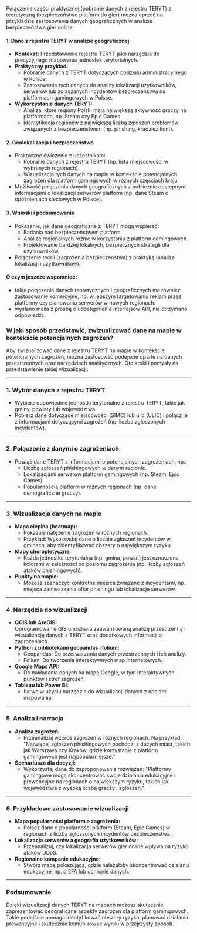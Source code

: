 Połączenie części praktycznej (pobranie danych z rejestru TERYT) z teoretyczną (bezpieczeństwo platform do gier) można oprzeć na przykładzie zastosowania danych geograficznych w analizie bezpieczeństwa gier online.

#### 1. **Dane z rejestru TERYT w analizie geograficznej**
   - **Kontekst:** Przedstawienie rejestru TERYT jako narzędzia do precyzyjnego mapowania jednostek terytorialnych.
   - **Praktyczny przykład:**
     - Pobranie danych z TERYT dotyczących podziału administracyjnego w Polsce.
     - Zastosowanie tych danych do analizy lokalizacji użytkowników, serwerów lub zgłaszanych incydentów bezpieczeństwa na platformach gamingowych w Polsce.
   - **Wykorzystanie danych TERYT:**
     - Analiza, które regiony Polski mają największą aktywność graczy na platformach, np. Steam czy Epic Games.
     - Identyfikacja regionów z największą liczbą zgłoszeń problemów związanych z bezpieczeństwem (np. phishing, kradzież kont).

#### 2. **Geolokalizacja i bezpieczeństwo**
   - Praktyczne ćwiczenie z uczestnikami:
     - Pobranie danych z rejestru TERYT (np. lista miejscowości w wybranych regionach).
     - Wizualizacja tych danych na mapie w kontekście potencjalnych zagrożeń dla platform gamingowych w różnych częściach kraju.
   - Możliwość połączenia danych geograficznych z publicznie dostępnymi informacjami o lokalizacji serwerów platform (np. dane Steam o opóźnieniach sieciowych w Polsce).

#### 3. **Wnioski i podsumowanie**
   - Pokazanie, jak dane geograficzne z TERYT mogą wspierać:
     - Badania nad bezpieczeństwem platform.
     - Analizę regionalnych różnic w korzystaniu z platform gamingowych.
     - Projektowanie bardziej lokalnych, bezpiecznych strategii dla użytkowników.
   - Połączenie teorii (zagrożenia bezpieczeństwa) z praktyką (analiza lokalizacji i użytkowników).

#### O czym jeszcze wspomnieć:
   - takie połączenie danych teoretycznych i geograficznych ma również zastosowanie komercyjne, np. w lepszym targetowaniu reklam przez platformy czy planowaniu serwerów w nowych regionach.
   - wysłano maila z prośbą o udostępnienie interfejsów API, nie otrzymano odpowiedzi.

### W jaki sposób przedstawić, zwizualizować dane na mapie w kontekście potencjalnych zagrożeń?

Aby zwizualizować dane z rejestru TERYT na mapie w kontekście potencjalnych zagrożeń, można zastosować podejście oparte na danych przestrzennych oraz narzędziach analitycznych. Oto kroki i pomysły na przedstawienie takiej wizualizacji:

---

### **1. Wybór danych z rejestru TERYT**
   - Wybierz odpowiednie jednostki terytorialne z rejestru TERYT, takie jak gminy, powiaty lub województwa.
   - Pobierz dane dotyczące miejscowości (SIMC) lub ulic (ULIC) i połącz je z informacjami dotyczącymi zagrożeń (np. liczba zgłoszonych incydentów).

---

### **2. Połączenie z danymi o zagrożeniach**
   - Powiąż dane TERYT z informacjami o potencjalnych zagrożeniach, np.:
     - Liczbą zgłoszeń phishingowych w danym regionie.
     - Lokalizacjami serwerów platform gamingowych (np. Steam, Epic Games).
     - Popularnością platform w różnych regionach (np. dane demograficzne graczy).

---

### **3. Wizualizacja danych na mapie**
   - **Mapa cieplna (heatmap):**
     - Pokazuje natężenie zagrożeń w różnych regionach.
     - Przykład: Wykorzystaj dane o liczbie zgłoszeń incydentów w gminach, aby zidentyfikować obszary o największym ryzyku.
   - **Mapy choropletyczne:**
     - Każda jednostka terytorialna (np. gmina, powiat) jest oznaczona kolorami w zależności od poziomu zagrożenia (np. liczby zgłoszeń ataków phishingowych).
   - **Punkty na mapie:**
     - Możesz zaznaczyć konkretne miejsca związane z incydentami, np. miejsca zamieszkania ofiar phishingu lub lokalizacje serwerów.

---

### **4. Narzędzia do wizualizacji**
   - **QGIS lub ArcGIS:**  
     Oprogramowanie GIS umożliwia zaawansowaną analizę przestrzenną i wizualizację danych z TERYT oraz dodatkowych informacji o zagrożeniach.
   - **Python z bibliotekami geopandas i folium:**  
     - Geopandas: Do przetwarzania danych przestrzennych i ich analizy.
     - Folium: Do tworzenia interaktywnych map internetowych.
   - **Google Maps API:**  
     - Do nakładania danych na mapę Google, w tym interaktywnych punktów i stref zagrożeń.
   - **Tableau lub Power BI:**  
     - Łatwe w użyciu narzędzia do wizualizacji danych z opcjami mapowania.

---

### **5. Analiza i narracja**
   - **Analiza zagrożeń:**
     - Przeanalizuj wzorce zagrożeń w różnych regionach. Na przykład: "Najwięcej zgłoszeń phishingowych pochodzi z dużych miast, takich jak Warszawa czy Kraków, gdzie korzystanie z platform gamingowych jest najpopularniejsze."
   - **Scenariusze dla decyzji:**
     - Wykorzystaj dane do zaproponowania rozwiązań: "Platformy gamingowe mogą skoncentrować swoje działania edukacyjne i prewencyjne na regionach o największym ryzyku, takich jak województwa z wysoką liczbą graczy i zgłoszeń."

---

### **6. Przykładowe zastosowanie wizualizacji**
   - **Mapa popularności platform a zagrożenia:**
     - Połącz dane o popularności platform (Steam, Epic Games) w regionach z liczbą zgłoszonych incydentów bezpieczeństwa.
   - **Lokalizacja serwerów a geografia użytkowników:**
     - Przeanalizuj, czy lokalizacja serwerów gier online wpływa na ryzyko ataków DDoS.
   - **Regionalne kampanie edukacyjne:**
     - Stwórz mapę pokazującą, gdzie należałoby skoncentrować działania edukacyjne, np. o 2FA lub ochronie danych.

---

### **Podsumowanie**
Dzięki wizualizacji danych TERYT na mapach możesz skutecznie zaprezentować geograficzne aspekty zagrożeń dla platform gamingowych. Takie podejście pomaga identyfikować obszary ryzyka, planować działania prewencyjne i skutecznie komunikować wyniki w przejrzysty sposób.
